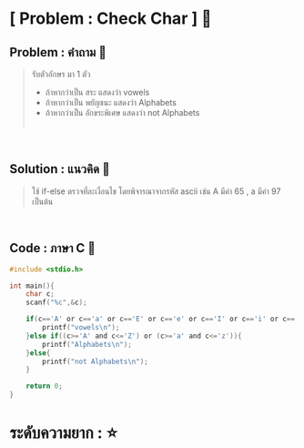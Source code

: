 # [ Problem : Check Char ] 🐣
## Problem : คำถาม 🐣
>รับตัวอักษร มา 1 ตัว<ul>
    <li> ถ้าหากว่าเป็น สระ แสดงว่า vowels</li>
    <li> ถ้าหากว่าเป็น พยัญชนะ แสดงว่า Alphabets</li>
    <li> ถ้าหากว่าเป็น อักขระพิเศษ แสดงว่า not Alphabets</li>
    <br>
</ul>
<br>

## Solution : แนวคิด 🐣
>ใช้ if-else ตรวจที่ละเงื่อนไข โดยพิจารณาจากรหัส ascii เช่น A มีค่า 65 , a มีค่า 97 เป็นต้น

<br>

## Code : ภาษา C 🐣
```c
#include <stdio.h>

int main(){
    char c;
    scanf("%c",&c);

    if(c=='A' or c=='a' or c=='E' or c=='e' or c=='I' or c=='i' or c=='O' or c=='o' or c=='U' or c=='u'){
        printf("vowels\n");
    }else if((c>='A' and c<='Z') or (c>='a' and c<='z')){
        printf("Alphabets\n");
    }else{
        printf("not Alphabets\n");
    }

    return 0;
}
```

# ระดับความยาก : ⭐